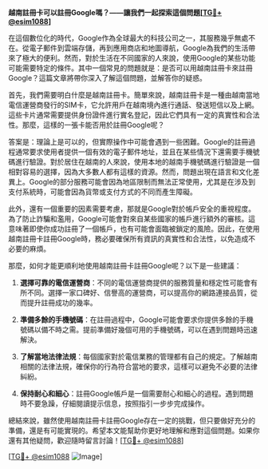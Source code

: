 **越南註冊卡可以註冊Google嗎？——讓我們一起探索這個問題[[TG💪+ @esim1088](https://t.me/s/esim1088)]**

在這個數位化的時代，Google作為全球最大的科技公司之一，其服務幾乎無處不在。從電子郵件到雲端存儲，再到應用商店和地圖導航，Google為我們的生活帶來了極大的便利。然而，對於生活在不同國家的人來說，使用Google的某些功能可能需要特定的條件。其中一個常見的問題就是：是否可以用越南註冊卡來註冊Google？這篇文章將帶你深入了解這個問題，並解答你的疑惑。

首先，我們需要明白什麼是越南註冊卡。簡單來說，越南註冊卡是一種由越南當地電信運營商發行的SIM卡，它允許用戶在越南境內進行通話、發送短信以及上網。這些卡片通常需要提供身份證件進行實名登記，因此它們具有一定的真實性和合法性。那麼，這樣的一張卡能否用於註冊Google呢？

答案是：理論上是可以的，但實際操作中可能會遇到一些困難。Google的註冊過程通常要求使用者提供一個有效的電子郵件地址，並且在某些情況下還需要手機號碼進行驗證。對於居住在越南的人來說，使用本地的越南手機號碼進行驗證是一個相對容易的選擇，因為大多數人都有這樣的資源。然而，問題出現在語言和文化差異上。Google的部分服務可能會因為地區限制而無法正常使用，尤其是在涉及到支付系統時，可能會因為貨幣或支付方式的不同而產生障礙。

此外，還有一個重要的因素需要考慮，那就是Google對於帳戶安全的重視程度。為了防止詐騙和濫用，Google可能會對來自某些國家的帳戶進行額外的審核。這意味著即使你成功註冊了一個帳戶，也有可能會面臨被鎖定的風險。因此，在使用越南註冊卡註冊Google時，務必要確保所有資訊的真實性和合法性，以免造成不必要的麻煩。

那麼，如何才能更順利地使用越南註冊卡註冊Google呢？以下是一些建議：

1. **選擇可靠的電信運營商**：不同的電信運營商提供的服務質量和穩定性可能會有所不同。選擇一家口碑好、信譽高的運營商，可以提高你的網路連接品質，從而提升註冊成功的幾率。

2. **準備多餘的手機號碼**：在註冊過程中，Google可能會要求你提供多餘的手機號碼以備不時之需。提前準備好幾個可用的手機號碼，可以在遇到問題時迅速解決。

3. **了解當地法律法規**：每個國家對於電信業務的管理都有自己的規定。了解越南相關的法律法規，確保你的行為符合當地的要求，這樣可以避免不必要的法律糾紛。

4. **保持耐心和細心**：註冊Google帳戶是一個需要耐心和細心的過程。遇到問題時不要急躁，仔細閱讀提示信息，按照指引一步步完成操作。

總結來說，雖然使用越南註冊卡註冊Google存在一定的挑戰，但只要做好充分的準備，還是有可能實現的。希望本文能幫助你更好地理解和應對這個問題。如果你還有其他疑問，歡迎隨時留言討論！[[TG💪+ @esim1088](https://t.me/s/esim1088)]

[[TG💪+ @esim1088](https://t.me/s/esim1088) ![Image](https://i.postimg.cc/4NQfJmqS/Snipaste-2025-05-13-00-14-12.png)]
